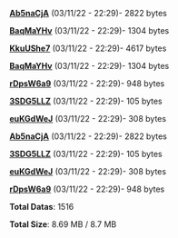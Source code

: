 [**Ab5naCjA**](/data/Ab5naCjA.txt) (03/11/22 - 22:29)- 2822 bytes

[**BaqMaYHv**](/data/BaqMaYHv.txt) (03/11/22 - 22:29)- 1304 bytes

[**KkuUShe7**](/data/KkuUShe7.txt) (03/11/22 - 22:29)- 4617 bytes

[**BaqMaYHv**](/data/BaqMaYHv.txt) (03/11/22 - 22:29)- 1304 bytes

[**rDpsW6a9**](/data/rDpsW6a9.txt) (03/11/22 - 22:29)- 948 bytes

[**3SDG5LLZ**](/data/3SDG5LLZ.txt) (03/11/22 - 22:29)- 105 bytes

[**euKGdWeJ**](/data/euKGdWeJ.txt) (03/11/22 - 22:29)- 308 bytes

[**Ab5naCjA**](/data/Ab5naCjA.txt) (03/11/22 - 22:29)- 2822 bytes

[**3SDG5LLZ**](/data/3SDG5LLZ.txt) (03/11/22 - 22:29)- 105 bytes

[**euKGdWeJ**](/data/euKGdWeJ.txt) (03/11/22 - 22:29)- 308 bytes

[**rDpsW6a9**](/data/rDpsW6a9.txt) (03/11/22 - 22:29)- 948 bytes

**Total Datas**: 1516

**Total Size**: 8.69 MB / 8.7 MB
